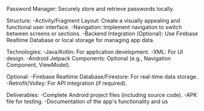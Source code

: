 Password Manager: Securely store and retrieve passwords locally.

Structure:
-Activity/Fragment Layout: Create a visually appealing and functional user interface.
-Navigation: Implement navigation to switch between screens or sections.
-Backend Integration (Optional): Use Firebase Realtime Database or local storage for managing app data.

Technologies:
-Java/Kotlin: For application development.
-XML: For UI design.
-Android Jetpack Components: Optional (e.g., Navigation Component, ViewModel).

Optional:
-Firebase Realtime Database/Firestore: For real-time data storage.
-Retrofit/Volley: For API integration (if required).

Deliverables:
-Complete Android project files (including source code).
-APK file for testing.
-Documentation of the app's functionality and us



